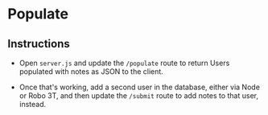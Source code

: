# Populate

## Instructions

* Open `server.js` and update the `/populate` route to return Users populated with notes as JSON to the client.

* Once that's working, add a second user in the database, either via Node or Robo 3T, and then update the `/submit` route to add notes to that user, instead.
